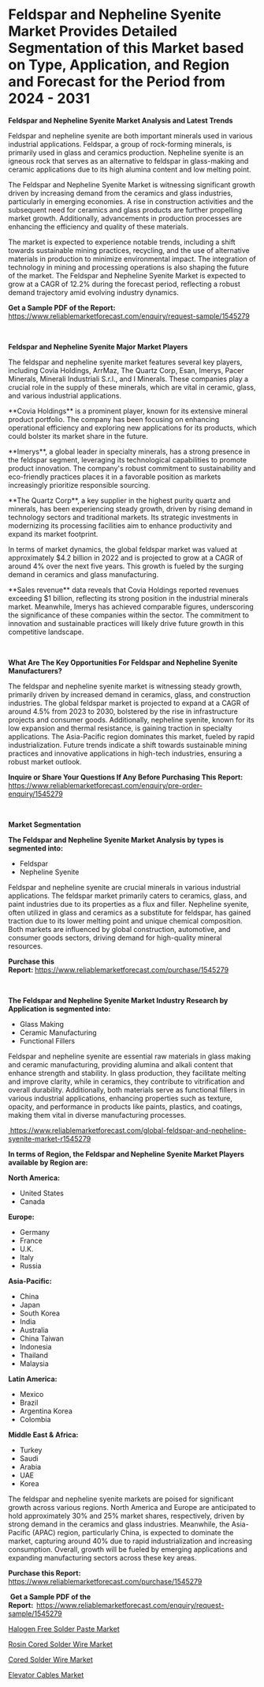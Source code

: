 <p><h1>Feldspar and Nepheline Syenite Market Provides Detailed Segmentation of this Market based on Type, Application, and Region and Forecast for the Period from 2024 - 2031</h1></p><p><strong>Feldspar and Nepheline Syenite Market Analysis and Latest Trends</strong></p>
<p><p>Feldspar and nepheline syenite are both important minerals used in various industrial applications. Feldspar, a group of rock-forming minerals, is primarily used in glass and ceramics production. Nepheline syenite is an igneous rock that serves as an alternative to feldspar in glass-making and ceramic applications due to its high alumina content and low melting point.</p><p>The Feldspar and Nepheline Syenite Market is witnessing significant growth driven by increasing demand from the ceramics and glass industries, particularly in emerging economies. A rise in construction activities and the subsequent need for ceramics and glass products are further propelling market growth. Additionally, advancements in production processes are enhancing the efficiency and quality of these materials.</p><p>The market is expected to experience notable trends, including a shift towards sustainable mining practices, recycling, and the use of alternative materials in production to minimize environmental impact. The integration of technology in mining and processing operations is also shaping the future of the market. The Feldspar and Nepheline Syenite Market is expected to grow at a CAGR of 12.2% during the forecast period, reflecting a robust demand trajectory amid evolving industry dynamics.</p></p>
<p><strong>Get a Sample PDF of the Report:&nbsp;</strong> <a href="https://www.reliablemarketforecast.com/enquiry/request-sample/1545279?utm_campaign=1167&utm_medium=2&utm_source=Github&utm_content=ia&utm_term=08112024&utm_id=feldspar-and-nepheline-syenite">https://www.reliablemarketforecast.com/enquiry/request-sample/1545279</a></p>
<p>&nbsp;</p>
<p><strong>Feldspar and Nepheline Syenite Major Market Players</strong></p>
<p><p>The feldspar and nepheline syenite market features several key players, including Covia Holdings, ArrMaz, The Quartz Corp, Esan, Imerys, Pacer Minerals, Minerali Industriali S.r.l., and I Minerals. These companies play a crucial role in the supply of these minerals, which are vital in ceramic, glass, and various industrial applications.</p><p>**Covia Holdings** is a prominent player, known for its extensive mineral product portfolio. The company has been focusing on enhancing operational efficiency and exploring new applications for its products, which could bolster its market share in the future.</p><p>**Imerys**, a global leader in specialty minerals, has a strong presence in the feldspar segment, leveraging its technological capabilities to promote product innovation. The company's robust commitment to sustainability and eco-friendly practices places it in a favorable position as markets increasingly prioritize responsible sourcing.</p><p>**The Quartz Corp**, a key supplier in the highest purity quartz and minerals, has been experiencing steady growth, driven by rising demand in technology sectors and traditional markets. Its strategic investments in modernizing its processing facilities aim to enhance productivity and expand its market footprint.</p><p>In terms of market dynamics, the global feldspar market was valued at approximately $4.2 billion in 2022 and is projected to grow at a CAGR of around 4% over the next five years. This growth is fueled by the surging demand in ceramics and glass manufacturing.</p><p>**Sales revenue** data reveals that Covia Holdings reported revenues exceeding $1 billion, reflecting its strong position in the industrial minerals market. Meanwhile, Imerys has achieved comparable figures, underscoring the significance of these companies within the sector. The commitment to innovation and sustainable practices will likely drive future growth in this competitive landscape.</p></p>
<p>&nbsp;</p>
<p><strong>What Are The Key Opportunities For Feldspar and Nepheline Syenite Manufacturers?</strong></p>
<p><p>The feldspar and nepheline syenite market is witnessing steady growth, primarily driven by increased demand in ceramics, glass, and construction industries. The global feldspar market is projected to expand at a CAGR of around 4.5% from 2023 to 2030, bolstered by the rise in infrastructure projects and consumer goods. Additionally, nepheline syenite, known for its low expansion and thermal resistance, is gaining traction in specialty applications. The Asia-Pacific region dominates this market, fueled by rapid industrialization. Future trends indicate a shift towards sustainable mining practices and innovative applications in high-tech industries, ensuring a robust market outlook.</p></p>
<p><strong>Inquire or Share Your Questions If Any Before Purchasing This Report:</strong> <a href="https://www.reliablemarketforecast.com/enquiry/pre-order-enquiry/1545279?utm_campaign=1167&utm_medium=2&utm_source=Github&utm_content=ia&utm_term=08112024&utm_id=feldspar-and-nepheline-syenite">https://www.reliablemarketforecast.com/enquiry/pre-order-enquiry/1545279</a></p>
<p>&nbsp;</p>
<p><strong>Market Segmentation</strong></p>
<p><strong>The Feldspar and Nepheline Syenite Market Analysis by types is segmented into:</strong></p>
<p><ul><li>Feldspar</li><li>Nepheline Syenite</li></ul></p>
<p><p>Feldspar and nepheline syenite are crucial minerals in various industrial applications. The feldspar market primarily caters to ceramics, glass, and paint industries due to its properties as a flux and filler. Nepheline syenite, often utilized in glass and ceramics as a substitute for feldspar, has gained traction due to its lower melting point and unique chemical composition. Both markets are influenced by global construction, automotive, and consumer goods sectors, driving demand for high-quality mineral resources.</p></p>
<p><strong>Purchase this Report:&nbsp;</strong><a href="https://www.reliablemarketforecast.com/purchase/1545279?utm_campaign=1167&utm_medium=2&utm_source=Github&utm_content=ia&utm_term=08112024&utm_id=feldspar-and-nepheline-syenite">https://www.reliablemarketforecast.com/purchase/1545279</a></p>
<p>&nbsp;</p>
<p><strong>The Feldspar and Nepheline Syenite Market Industry Research by Application is segmented into:</strong></p>
<p><ul><li>Glass Making</li><li>Ceramic Manufacturing</li><li>Functional Fillers</li></ul></p>
<p><p>Feldspar and nepheline syenite are essential raw materials in glass making and ceramic manufacturing, providing alumina and alkali content that enhance strength and stability. In glass production, they facilitate melting and improve clarity, while in ceramics, they contribute to vitrification and overall durability. Additionally, both materials serve as functional fillers in various industrial applications, enhancing properties such as texture, opacity, and performance in products like paints, plastics, and coatings, making them vital in diverse manufacturing processes.</p></p>
<p><a href="https://www.reliablemarketforecast.com/global-feldspar-and-nepheline-syenite-market-r1545279?utm_campaign=1167&utm_medium=2&utm_source=Github&utm_content=ia&utm_term=08112024&utm_id=feldspar-and-nepheline-syenite">&nbsp;https://www.reliablemarketforecast.com/global-feldspar-and-nepheline-syenite-market-r1545279</a></p>
<p><strong>In terms of Region, the Feldspar and Nepheline Syenite Market Players available by Region are:</strong></p>
<p>
    <p> <strong> North America: </strong>
        <ul>
            <li>United States</li>
            <li>Canada</li>
        </ul>
        </p> 
    <p> <strong> Europe: </strong>
        <ul>
            <li>Germany</li>
            <li>France</li>
            <li>U.K.</li>
            <li>Italy</li>
            <li>Russia</li>
        </ul>
        </p> 
    <p> <strong> Asia-Pacific: </strong>
        <ul>
            <li>China</li>
            <li>Japan</li>
            <li>South Korea</li>
            <li>India</li>
            <li>Australia</li>
            <li>China Taiwan</li>
            <li>Indonesia</li>
            <li>Thailand</li>
            <li>Malaysia</li>
        </ul>
        </p> 
    <p> <strong> Latin America: </strong>
        <ul>
            <li>Mexico</li>
            <li>Brazil</li>
            <li>Argentina Korea</li>
            <li>Colombia</li>
        </ul>
        </p> 
    <p> <strong> Middle East & Africa: </strong>
        <ul>
            <li>Turkey</li>
            <li>Saudi</li>
            <li>Arabia</li>
            <li>UAE</li>
            <li>Korea</li>
        </ul>
    </p>
    </p>
<p><p>The feldspar and nepheline syenite markets are poised for significant growth across various regions. North America and Europe are anticipated to hold approximately 30% and 25% market shares, respectively, driven by strong demand in the ceramics and glass industries. Meanwhile, the Asia-Pacific (APAC) region, particularly China, is expected to dominate the market, capturing around 40% due to rapid industrialization and increasing consumption. Overall, growth will be fueled by emerging applications and expanding manufacturing sectors across these key areas.</p></p>
<p><strong>Purchase this Report: </strong><a href="https://www.reliablemarketforecast.com/purchase/1545279?utm_campaign=1167&utm_medium=2&utm_source=Github&utm_content=ia&utm_term=08112024&utm_id=feldspar-and-nepheline-syenite">https://www.reliablemarketforecast.com/purchase/1545279</a></p>
<p>&nbsp;<strong>Get a Sample PDF of the Report:&nbsp;&nbsp;</strong><a href="https://www.reliablemarketforecast.com/enquiry/request-sample/1545279?utm_campaign=1167&utm_medium=2&utm_source=Github&utm_content=ia&utm_term=08112024&utm_id=feldspar-and-nepheline-syenite">https://www.reliablemarketforecast.com/enquiry/request-sample/1545279</a></p>
<p><strong></strong></p>
<p><p><a href="https://github.com/brunafxh5tru/Market-Research-Report-List-1/blob/main/halogen-free-solder-paste-market.md?utm_campaign=1167&utm_medium=2&utm_source=Github&utm_content=ia&utm_term=08112024&utm_id=feldspar-and-nepheline-syenite">Halogen Free Solder Paste Market</a></p><p><a href="https://github.com/guneycigdem35/Market-Research-Report-List-5/blob/main/rosin-cored-solder-wire-market.md?utm_campaign=1167&utm_medium=2&utm_source=Github&utm_content=ia&utm_term=08112024&utm_id=feldspar-and-nepheline-syenite">Rosin Cored Solder Wire Market</a></p><p><a href="https://github.com/annicecos4/Market-Research-Report-List-1/blob/main/cored-solder-wire-market.md?utm_campaign=1167&utm_medium=2&utm_source=Github&utm_content=ia&utm_term=08112024&utm_id=feldspar-and-nepheline-syenite">Cored Solder Wire Market</a></p><p><a href="https://github.com/mabutironaldo/Market-Research-Report-List-6/blob/main/elevator-cables-market.md?utm_campaign=1167&utm_medium=2&utm_source=Github&utm_content=ia&utm_term=08112024&utm_id=feldspar-and-nepheline-syenite">Elevator Cables Market</a></p></p>